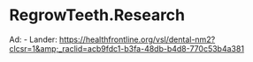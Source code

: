 # RegrowTeeth.Research
Ad: - Lander: https://healthfrontline.org/vsl/dental-nm2?clcsr=1&amp;_raclid=acb9fdc1-b3fa-48db-b4d8-770c53b4a381
